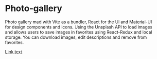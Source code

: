 
# Photo-gallery

Photo gallery mad with Vite as a bundler, React for the UI and Material-UI for design components and icons. 
Using the Unsplash API to load images and allows users to save images in favorites using React-Redux and local storage.
You can download images, edit descriptions and remove from favorites.

[Link text](http://photo-gallery-website.s3-website.eu-north-1.amazonaws.com/)
